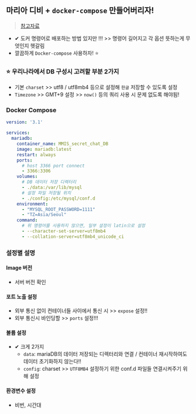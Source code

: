 ## 마리아 디비 + `docker-compose` 만들어버리자!
> [참고자료](https://velog.io/@shin6949/mariaDB-Docker-Container-%ED%99%98%EA%B2%BD%EC%84%A4%EC%A0%95)
- ✔ 도커 명령어로 배포하는 방법 있지만 !!! >> 명령어 길어지고 각 옵션 뜻하는게 무엇인지 헷갈림
- 깔끔하게 `Docker-compose` 사용하자! ⭐

### ⭐ 우리나라에서 DB 구성시 고려할 부분 2가지
- 기본 `charset` >> utf8 / utf8mb4 등으로 설정해 `한글` 저장할 수 있도록 설정
- `Timezone` >> GMT+9 설정 >> `now()` 등의 쿼리 사용 시 문제 없도록 해야됨!

### Docker Compose
```yml
version: '3.1'

services:
  mariadb:
    container_name: MMIS_secret_chat_DB
    image: mariadb:latest
    restart: always
    ports: 
      # host 3366 port connect
      - 3366:3306
    volumes:
      # DB 데이터 저장 디렉터리
      - ./data:/var/lib/mysql
      # 설정 파일 저장될 위치
      - ./config:/etc/mysql/conf.d
    environment:
      - "MYSQL_ROOT_PASSWORD=1111"
      - "TZ=Asia/Seoul"
    command:
      # 위 명령어를 사용하지 않으면, 일부 설정이 latin으로 설정
      - --character-set-server=utf8mb4
      - --collation-server=utf8mb4_unicode_ci
```

### 설정별 설명
#### Image 버전
- 서버 버전 확인
#### 포트 노출 설정
- 외부 통신 없이 컨테이너들 사이에서 통신 시  >> `expose` 설정!!
- 외부 통신시 바인딩할 >> `ports` 설정!!! 
#### 볼륨 설정
- ✔ 크게 2가지
  - `data`: mariaDB의 데이터 저장되는 디렉터리와 연결 / 컨테이너 재시작하여도 데이터 초기화하지 않는다!!
  - `config`: charset >> `UTF8MB4` 설정하기 위한 conf.d 파일들 연결시켜주기 위해 설정
#### 환경변수 설정
- 비번, 시간대
